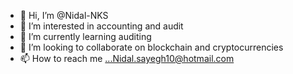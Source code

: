 - 👋 Hi, I’m @Nidal-NKS
- 👀 I’m interested in accounting and audit 
- 🌱 I’m currently learning auditing 
- 💞️ I’m looking to collaborate on blockchain and cryptocurrencies 
- 📫 How to reach me ...Nidal.sayegh10@hotmail.com 

<!---
Nidal-NKS/Nidal-NKS is a ✨ special ✨ repository because its `README.md` (this file) appears on your GitHub profile.
You can click the Preview link to take a look at your changes.
--->
